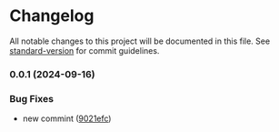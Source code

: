 # Changelog

All notable changes to this project will be documented in this file. See [standard-version](https://github.com/conventional-changelog/standard-version) for commit guidelines.

### 0.0.1 (2024-09-16)


### Bug Fixes

* new commint ([9021efc](https://github.com/ChBasitGill/cbg-n-sons/commit/9021efc84839c92145ea101ec9c620b8ca42f010))
